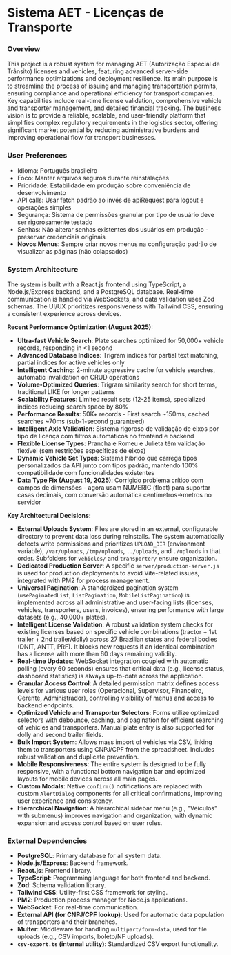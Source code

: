 # Sistema AET - Licenças de Transporte

### Overview
This project is a robust system for managing AET (Autorização Especial de Trânsito) licenses and vehicles, featuring advanced server-side performance optimizations and deployment resilience. Its main purpose is to streamline the process of issuing and managing transportation permits, ensuring compliance and operational efficiency for transport companies. Key capabilities include real-time license validation, comprehensive vehicle and transporter management, and detailed financial tracking. The business vision is to provide a reliable, scalable, and user-friendly platform that simplifies complex regulatory requirements in the logistics sector, offering significant market potential by reducing administrative burdens and improving operational flow for transport businesses.

### User Preferences
- Idioma: Português brasileiro
- Foco: Manter arquivos seguros durante reinstalações
- Prioridade: Estabilidade em produção sobre conveniência de desenvolvimento
- API calls: Usar fetch padrão ao invés de apiRequest para logout e operações simples
- Segurança: Sistema de permissões granular por tipo de usuário deve ser rigorosamente testado
- Senhas: Não alterar senhas existentes dos usuários em produção - preservar credenciais originais
- **Novos Menus**: Sempre criar novos menus na configuração padrão de visualizar as páginas (não colapsados)

### System Architecture
The system is built with a React.js frontend using TypeScript, a Node.js/Express backend, and a PostgreSQL database. Real-time communication is handled via WebSockets, and data validation uses Zod schemas. The UI/UX prioritizes responsiveness with Tailwind CSS, ensuring a consistent experience across devices.

**Recent Performance Optimization (August 2025):**
- **Ultra-fast Vehicle Search**: Plate searches optimized for 50,000+ vehicle records, responding in <1 second
- **Advanced Database Indices**: Trigram indices for partial text matching, partial indices for active vehicles only
- **Intelligent Caching**: 2-minute aggressive cache for vehicle searches, automatic invalidation on CRUD operations
- **Volume-Optimized Queries**: Trigram similarity search for short terms, traditional LIKE for longer patterns
- **Scalability Features**: Limited result sets (12-25 items), specialized indices reducing search space by 80%
- **Performance Results**: 50K+ records - First search ~150ms, cached searches ~70ms (sub-1-second guaranteed)
- **Intelligent Axle Validation**: Sistema rigoroso de validação de eixos por tipo de licença com filtros automáticos no frontend e backend
- **Flexible License Types**: Prancha e Romeu e Julieta têm validação flexível (sem restrições específicas de eixos)
- **Dynamic Vehicle Set Types**: Sistema híbrido que carrega tipos personalizados da API junto com tipos padrão, mantendo 100% compatibilidade com funcionalidades existentes
- **Data Type Fix (August 19, 2025)**: Corrigido problema crítico com campos de dimensões - agora usam NUMERIC (float) para suportar casas decimais, com conversão automática centímetros→metros no servidor

**Key Architectural Decisions:**
- **External Uploads System**: Files are stored in an external, configurable directory to prevent data loss during reinstalls. The system automatically detects write permissions and prioritizes `UPLOAD_DIR` (environment variable), `/var/uploads`, `/tmp/uploads`, `../uploads`, and `./uploads` in that order. Subfolders for `vehicles/` and `transporter/` ensure organization.
- **Dedicated Production Server**: A specific `server/production-server.js` is used for production deployments to avoid Vite-related issues, integrated with PM2 for process management.
- **Universal Pagination**: A standardized pagination system (`usePaginatedList`, `ListPagination`, `MobileListPagination`) is implemented across all administrative and user-facing lists (licenses, vehicles, transporters, users, invoices), ensuring performance with large datasets (e.g., 40,000+ plates).
- **Intelligent License Validation**: A robust validation system checks for existing licenses based on specific vehicle combinations (tractor + 1st trailer + 2nd trailer/dolly) across 27 Brazilian states and federal bodies (DNIT, ANTT, PRF). It blocks new requests if an identical combination has a license with more than 60 days remaining validity.
- **Real-time Updates**: WebSocket integration coupled with automatic polling (every 60 seconds) ensures that critical data (e.g., license status, dashboard statistics) is always up-to-date across the application.
- **Granular Access Control**: A detailed permission matrix defines access levels for various user roles (Operacional, Supervisor, Financeiro, Gerente, Administrador), controlling visibility of menus and access to backend endpoints.
- **Optimized Vehicle and Transporter Selectors**: Forms utilize optimized selectors with debounce, caching, and pagination for efficient searching of vehicles and transporters. Manual plate entry is also supported for dolly and second trailer fields.
- **Bulk Import System**: Allows mass import of vehicles via CSV, linking them to transporters using CNPJ/CPF from the spreadsheet. Includes robust validation and duplicate prevention.
- **Mobile Responsiveness**: The entire system is designed to be fully responsive, with a functional bottom navigation bar and optimized layouts for mobile devices across all main pages.
- **Custom Modals**: Native `confirm()` notifications are replaced with custom `AlertDialog` components for all critical confirmations, improving user experience and consistency.
- **Hierarchical Navigation**: A hierarchical sidebar menu (e.g., "Veículos" with submenus) improves navigation and organization, with dynamic expansion and access control based on user roles.

### External Dependencies
- **PostgreSQL**: Primary database for all system data.
- **Node.js/Express**: Backend framework.
- **React.js**: Frontend library.
- **TypeScript**: Programming language for both frontend and backend.
- **Zod**: Schema validation library.
- **Tailwind CSS**: Utility-first CSS framework for styling.
- **PM2**: Production process manager for Node.js applications.
- **WebSocket**: For real-time communication.
- **External API (for CNPJ/CPF lookup)**: Used for automatic data population of transporters and their branches.
- **Multer**: Middleware for handling `multipart/form-data`, used for file uploads (e.g., CSV imports, boleto/NF uploads).
- **`csv-export.ts` (internal utility)**: Standardized CSV export functionality.